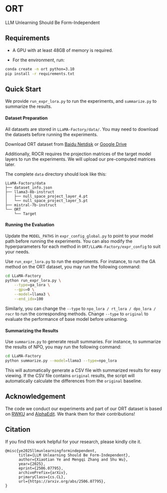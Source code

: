 # ORT

LLM Unlearning Should Be Form-Independent

## Requirements

- A GPU with at least 48GB of memory is required.

- For the environment, run:

```bash
conda create -n ort python=3.10
pip install -r requirements.txt
```

## Quick Start

We provide `run_expr_lora.py` to run the experiments, and `summarize.py` to summarize the results.

#### Dataset Preparation

All datasets are stored in `LLaMA-Factory/data/`. You may need to download the datasets before running the experiments.

Download ORT dataset from [Baidu Netdisk](https://pan.baidu.com/s/1QIcl1CSGg9PjC-e30x96Kg?pwd=x1c9) or [Google Drive](https://drive.google.com/file/d/1tlQDBaJugTYwWcMNBrzoD3Rrx6eBuIfG/view?usp=sharing)

Additionally, ROCR requires the projection matrices of the target model layers to run the experiments. We will upload our pre-computed matrices later.

The complete `data` directory should look like this:

```text
LLaMA-Factory/data
├── dataset_info.json
├── llama3-8b-instruct
│   ├── null_space_project_layer_4.pt
│   └── null_space_project_layer_5.pt
├── mistral-7b-instruct
└── ORT
    └── Target
```

#### Running the Evaluation

Update the `MODEL_PATHS` in `expr_config_global.py` to point to your model path before running the experiments. You can also modify the hyperparameters for each method in `ORT/LLaMA-Factory/expr_config` to suit your needs.

Use `run_expr_lora.py` to run the experiments. For instance, to run the GA method on the ORT dataset, you may run the following command:

```bash
cd LLaMA-Factory
python run_expr_lora.py \
    --type=ga_lora \
    --gpu=0 \
    --model=llama3 \
    --end_idx=100
```

Similarly, you can change the `--type` to `npo_lora / rt_lora / dpo_lora / rocr` to run the corresponding methods. Change `--type` to `original` to evaluate the performance of base model before unlearning.


#### Summarizing the Results

Use `summarize.py` to generate result summaries. For instance, to summarize the results of NPO, you may run the following command:

```bash
cd LLaMA-Factory
python summarize.py --model=llama3 --type=npo_lora
```

This will automatically generate a CSV file with summarized results for easy viewing. If the CSV file contains `original` results, the script will automatically calculate the differences from the `original` baseline.


## Acknowledgement

The code we conduct our experiments and part of our ORT dataset is based on [RWKU](https://github.com/jinzhuoran/RWKU) and [AlphaEdit](https://github.com/jianghoucheng/AlphaEdit). We thank them for their contributions!


## Citation

If you find this work helpful for your research, please kindly cite it.

```text
@misc{ye2025llmunlearningformindependent,
      title={LLM Unlearning Should Be Form-Independent}, 
      author={Xiaotian Ye and Mengqi Zhang and Shu Wu},
      year={2025},
      eprint={2506.07795},
      archivePrefix={arXiv},
      primaryClass={cs.CL},
      url={https://arxiv.org/abs/2506.07795}, 
}
```